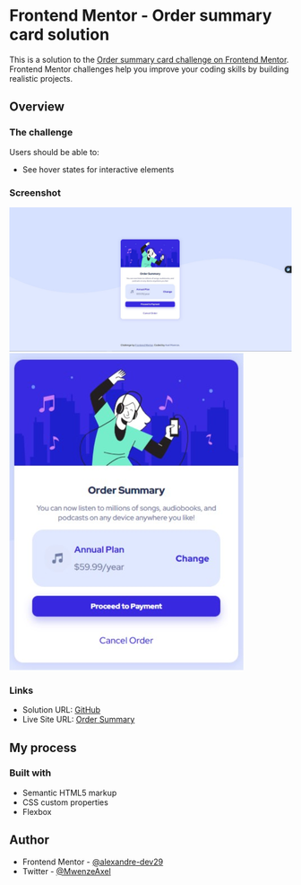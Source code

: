 # Frontend Mentor - Order summary card solution

This is a solution to the [Order summary card challenge on Frontend Mentor](https://www.frontendmentor.io/challenges/order-summary-component-QlPmajDUj). Frontend Mentor challenges help you improve your coding skills by building realistic projects.

## Overview

### The challenge

Users should be able to:

- See hover states for interactive elements

### Screenshot

![](./screenShots/desktop.jpg)
![](./screenShots/card.jpg)

### Links

- Solution URL: [GitHub](https://github.com/alexandre-dev29/Order-summary-card-challenge)
- Live Site URL: [Order Summary](https://order-challenge-axel.netlify.app/)

## My process

### Built with

- Semantic HTML5 markup
- CSS custom properties
- Flexbox

## Author

[comment]: <> (- Website - [Add your name here]&#40;https://www.your-site.com&#41;)
- Frontend Mentor - [@alexandre-dev29](https://www.frontendmentor.io/profile/alexandre-dev29)
- Twitter - [@MwenzeAxel](https://twitter.com/MwenzeAxel)

